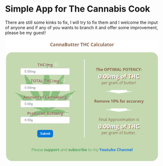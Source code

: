 # Simple App for The Cannabis Cook

There are still some kinks to fix, I will try to fix them and I welcome the input of anyone and if any of you wants to branch it and offer some improvement, please be my guest!

![alt text](https://github.com/desbiensa/CannaButter-Potency-Calculator/blob/main/img_4.png)
